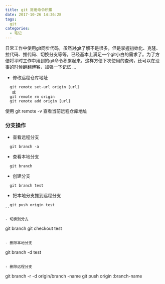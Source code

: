 ```yaml
---
title: git 常用命令积累
date: 2017-10-26 14:36:28
tags:
  git
categories: 
  - 笔记
---
```


日常工作中使用git同步代码，虽然对git了解不是很多，但是掌握初始化、克隆、拉代码、推代码、切换分支等等，已经基本上满足一个git小白的需求了。为了方便将平时工作中用到的git命令积累起来，这样方便下次使用的查询，还可以在没事的时候翻翻博客，加强一下记忆 ...
<!-- more -->

- 修改远程仓库地址
```
  git remote set-url origin [url]
   或
  git remote rm origin
  git remote add origin [url]
```
  使用 git remote -v 查看当前远程仓库地址

### 分支操作
- 查看远程分支
```
  git branch -a
```

- 查看本地分支
```
  git branch
```

- 创建分支
```
  git branch test
```

- 把本地分支推到远程分支
```
  git push origin test
``

- 切换到分支
```
  git branch
  git checkout test
```

- 删除本地分支
```
  git branch -d test
```

- 删除远程分支
```
  git branch -r -d origin/branch -name
  git push origin :branch-name
```




